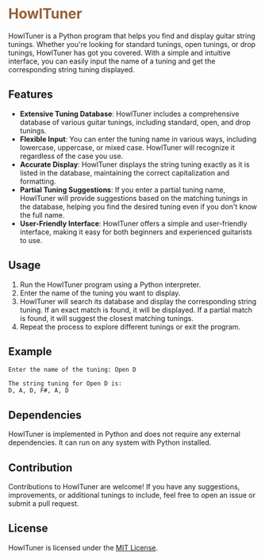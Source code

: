 # <span style="color: rgb(150, 95, 54); font-weight: bold;">HowlTuner</span>


HowlTuner is a Python program that helps you find and display guitar string tunings. Whether you're looking for standard tunings, open tunings, or drop tunings, HowlTuner has got you covered. With a simple and intuitive interface, you can easily input the name of a tuning and get the corresponding string tuning displayed.

## Features

- **Extensive Tuning Database**: HowlTuner includes a comprehensive database of various guitar tunings, including standard, open, and drop tunings.
- **Flexible Input**: You can enter the tuning name in various ways, including lowercase, uppercase, or mixed case. HowlTuner will recognize it regardless of the case you use.
- **Accurate Display**: HowlTuner displays the string tuning exactly as it is listed in the database, maintaining the correct capitalization and formatting.
- **Partial Tuning Suggestions**: If you enter a partial tuning name, HowlTuner will provide suggestions based on the matching tunings in the database, helping you find the desired tuning even if you don't know the full name.
- **User-Friendly Interface**: HowlTuner offers a simple and user-friendly interface, making it easy for both beginners and experienced guitarists to use.

## Usage

1. Run the HowlTuner program using a Python interpreter.
2. Enter the name of the tuning you want to display.
3. HowlTuner will search its database and display the corresponding string tuning. If an exact match is found, it will be displayed. If a partial match is found, it will suggest the closest matching tunings.
4. Repeat the process to explore different tunings or exit the program.

## Example

```
Enter the name of the tuning: Open D

The string tuning for Open D is:
D, A, D, F#, A, D
```

## Dependencies

HowlTuner is implemented in Python and does not require any external dependencies. It can run on any system with Python installed.

## Contribution

Contributions to HowlTuner are welcome! If you have any suggestions, improvements, or additional tunings to include, feel free to open an issue or submit a pull request.

## License

HowlTuner is licensed under the [MIT License](LICENSE).
